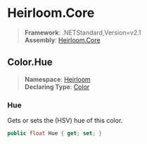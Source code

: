 # Heirloom.Core

> **Framework**: .NETStandard,Version=v2.1  
> **Assembly**: [Heirloom.Core][0]  

## Color.Hue

> **Namespace**: [Heirloom][0]  
> **Declaring Type**: [Color][1]  

### Hue

Gets or sets the (HSV) hue of this color.

```cs
public float Hue { get; set; }
```

[0]: ../../../Heirloom.Core.md
[1]: ../Color.md
